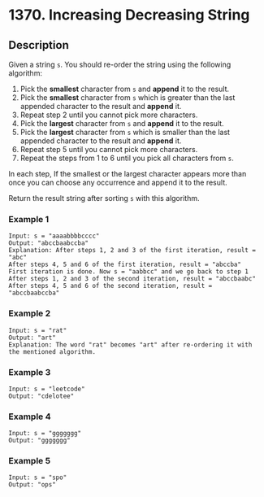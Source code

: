 # 1370. Increasing Decreasing String

## Description

Given a string `s`. You should re-order the string using the following algorithm:

1. Pick the **smallest** character from `s` and **append** it to the result.
2. Pick the **smallest** character from `s` which is greater than the last appended character to the result and **append** it.
3. Repeat step 2 until you cannot pick more characters.
4. Pick the **largest** character from `s` and **append** it to the result.
5. Pick the **largest** character from `s` which is smaller than the last appended character to the result and **append** it.
6. Repeat step 5 until you cannot pick more characters.
7. Repeat the steps from 1 to 6 until you pick all characters from `s`.


In each step, If the smallest or the largest character appears more than once you can choose any occurrence and append it to the result.

Return the result string after sorting `s` with this algorithm.

### Example 1

```
Input: s = "aaaabbbbcccc"
Output: "abccbaabccba"
Explanation: After steps 1, 2 and 3 of the first iteration, result = "abc"
After steps 4, 5 and 6 of the first iteration, result = "abccba"
First iteration is done. Now s = "aabbcc" and we go back to step 1
After steps 1, 2 and 3 of the second iteration, result = "abccbaabc"
After steps 4, 5 and 6 of the second iteration, result = "abccbaabccba"
```

### Example 2
```
Input: s = "rat"
Output: "art"
Explanation: The word "rat" becomes "art" after re-ordering it with the mentioned algorithm.
```

### Example 3
```
Input: s = "leetcode"
Output: "cdelotee"
```

### Example 4
```
Input: s = "ggggggg"
Output: "ggggggg"
```

### Example 5
```
Input: s = "spo"
Output: "ops"
```
